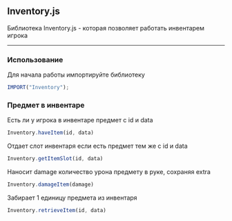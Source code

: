 ## **Inventory.js**
Библиотека Inventory.js - которая позволяет работать инвентарем игрока
***
### **Использование**
Для начала работы импортируйте библиотеку
```javascript
IMPORT("Inventory");
```

### **Предмет в инвентаре**
Есть ли у игрока в инвентаре предмет с id и data
```javascript
Inventory.haveItem(id, data)
```
Отдает слот инвентаря если есть предмет тем же с id и data
```javascript
Inventory.getItemSlot(id, data)
```
Наносит damage количество урона предмету в руке, сохраняя extra
```javascript
Inventory.damageItem(damage)
```
Забирает 1 единицу предмета из инвентаря
```javascript
Inventory.retrieveItem(id, data)
```

